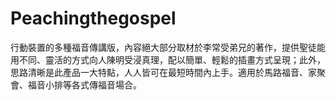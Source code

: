 # Peachingthegospel
 行動裝置的多種福音傳講版，內容絕大部分取材於李常受弟兄的著作，提供聖徒能用不同、靈活的方式向人陳明受浸真理，配以簡單、輕鬆的插畫方式呈現；此外，思路清晰是此產品一大特點，人人皆可在最短時間內上手。適用於馬路福音、家聚會、福音小排等各式傳福音場合。
